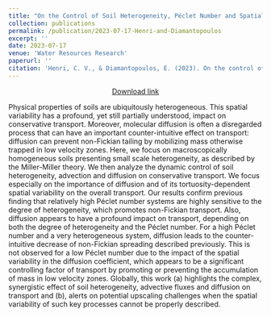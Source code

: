 ```yaml
---
title: "On the Control of Soil Heterogeneity, Péclet Number and Spatially Variable Diffusion Over Unsaturated Transport"
collection: publications
permalink: /publication/2023-07-17-Henri-and-Diamantopoulos
excerpt: ''
date: 2023-07-17
venue: 'Water Resources Research'
paperurl: ''
citation: 'Henri, C. V., & Diamantopoulos, E. (2023). On the control of soil heterogeneity, Péclet number and spatially variable diffusion over unsaturated transport. Water Resources Research, 59, e2022WR034271. https://doi.org/10.1029/2022WR034271'
---
```


<center>
<a href="Henri_and_Diamantopoulos_2023.pdf">Download link</a>
</center>


Physical properties of soils are ubiquitously heterogeneous. This spatial variability has a profound, yet still partially understood, impact on conservative transport. Moreover, molecular diffusion is often a disregarded process that can have an important counter-intuitive effect on transport: diffusion can prevent non-Fickian tailing by mobilizing mass otherwise trapped in low velocity zones. Here, we focus on macroscopically homogeneous soils presenting small scale heterogeneity, as described by the Miller-Miller theory. We then analyze the dynamic control of soil heterogeneity, advection and diffusion on conservative transport. We focus especially on the importance of diffusion and of its tortuosity-dependent spatial variability on the overall transport. Our results confirm previous finding that relatively high Péclet number systems are highly sensitive to the degree of heterogeneity, which promotes non-Fickian transport. Also, diffusion appears to have a profound impact on transport, depending on both the degree of heterogeneity and the Péclet number. For a high Péclet number and a very heterogeneous system, diffusion leads to the counter-intuitive decrease of non-Fickian spreading described previously. This is not observed for a low Péclet number due to the impact of the spatial variability in the diffusion coefficient, which appears to be a significant controlling factor of transport by promoting or preventing the accumulation of mass in low velocity zones. Globally, this work (a) highlights the complex, synergistic effect of soil heterogeneity, advective fluxes and diffusion on transport and (b), alerts on potential upscaling challenges when the spatial variability of such key processes cannot be properly described.

